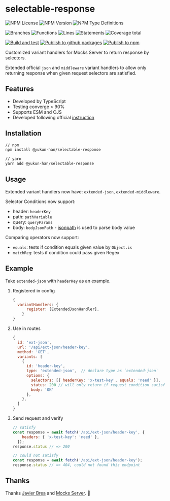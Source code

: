 # selectable-response

![NPM License](https://img.shields.io/npm/l/%40yukun-han%2Fselectable-response)
![NPM Version](https://img.shields.io/npm/v/%40yukun-han%2Fselectable-response)
![NPM Type Definitions](https://img.shields.io/npm/types/%40yukun-han%2Fselectable-response)

![Branches](./badges/coverage-branches.svg)
![Functions](./badges/coverage-functions.svg)
![Lines](./badges/coverage-lines.svg)
![Statements](./badges/coverage-statements.svg)
![Coverage total](./badges/coverage-total.svg)

[![Build and test](https://github.com/yukun-han/selectable-response/actions/workflows/build-and-test.yaml/badge.svg)](https://github.com/yukun-han/selectable-response/actions/workflows/build-and-test.yaml)
[![Publish to github packages](https://github.com/yukun-han/selectable-response/actions/workflows/publish-github-packages.yaml/badge.svg)](https://github.com/yukun-han/selectable-response/actions/workflows/publish-github-packages.yaml)
[![Publish to npm](https://github.com/yukun-han/selectable-response/actions/workflows/publish-npm.yaml/badge.svg)](https://github.com/yukun-han/selectable-response/actions/workflows/publish-npm.yaml)

Customized variant handlers for Mocks Server to return response by selectors.

Extended official `json` and `middleware` variant handlers to allow only returning response when given request selectors are satisfied.

## Features

- Developed by TypeScript
- Testing converge > 90%
- Supports ESM and CJS
- Developed following official [instruction](https://www.mocks-server.org/docs/variant-handlers/development/)

## Installation

```sh
// npm
npm install @yukun-han/selectable-response

// yarn
yarn add @yukun-han/selectable-response
```

## Usage

Extended variant handlers now have: `extended-json`, `extended-middleware`.

Selector Conditions now support:

- header: `headerKey`
- path: `pathVariable`
- query: `queryParams`
- body: `bodyJsonPath` - [jsonpath](https://github.com/dchester/jsonpath#readme) is used to parse body value

Comparing operators now support:

- `equals`: tests if condition equals given value by `Object.is`
- `matchReg`: tests if condition could pass given Regex

## Example

Take `extended-json` with `headerKey` as an example.

1. Registered in config

    ```js
    {
      variantHandlers: {
          register: [ExtendedJsonHandler],
        }
    }
    ```

2. Use in routes

    ```js
    {
      id: 'ext-json',
      url: '/api/ext-json/header-key',
      method: 'GET',
      variants: [
        {
          id: 'header-key',
          type: 'extended-json',  // declare type as `extended-json`
          options: {
            selectors: [{ headerKey: 'x-test-key', equals: 'need' }],  // declare header selector condition
            status: 200 // will only return if request condition satisfied
            body: 'OK'
          },
        },
      ]
    }
    ```

3. Send request and verify

    ```js
    // satisfy
    const response = await fetch('/api/ext-json/header-key', {
        headers: { 'x-test-key': 'need' },
      });
    response.status // => 200

    // could not satisfy
    const response = await fetch('/api/ext-json/header-key');
    response.status // => 404, could not found this endpoint
    ```

## Thanks

Thanks [Javier Brea](https://github.com/javierbrea) and [Mocks Server](https://www.mocks-server.org/). 🍻
